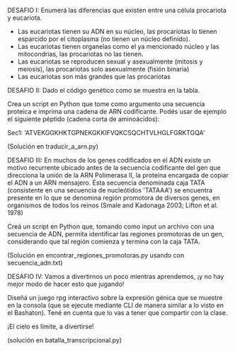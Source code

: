 DESAFIO I: Enumerá las diferencias que existen entre una célula procariota y eucariota.

- Las eucariotas tienen su ADN en su núcleo, las procariotas lo tienen esparcido por el citoplasma (no tienen un núcleo definido).
- Las eucariotas tienen organelas como el ya mencionado núcleo y las mitocondrias, las procariotas no las tienen.
- Las eucariotas se reproducen sexual y asexualmente (mitosis y meiosis), las procariotas solo asexualmente (fisión binaria)
- Las eucariotas son más grandes que las procariotas

DESAFIO II: Dado el código genético como se muestra en la tabla.

Crea un script en Python que tome como argumento una secuencia proteica e imprima una cadena de ARN codificante. Podés usar de ejemplo el siguiente péptido (cadena corta de aminoácidos):

Sec1: ‘ATVEKGGKHKTGPNEKGKKIFVQKCSQCHTVLHGLFGRKTGQA'

(Solución en traducir_a_arn.py)

DESAFIO III: En muchos de los genes codificados en el ADN existe un motivo recurrente ubicado antes de la secuencia codificante del gen que direcciona la unión de la ARN Polimerasa II, la proteína encargada de copiar el ADN a un ARN mensajero. Ésta secuencia denominada caja TATA (consistente en una secuencia de nucleótidos 'TATAAA') se encuentra presente en lo que se denomina región promotora de diversos genes, en organismos de todos los reinos (Smale and Kadonaga 2003; Lifton et al. 1978)

Creá un script en Python que, tomando como input un archivo con una secuencia de ADN, permita identificar las regiones promotoras de un gen, considerando que tal región comienza y termina con la caja TATA.

(Solución en encontrar_regiones_promotoras.py usando con secuencia_adn.txt)

DESAFIO IV: Vamos a divertirnos un poco mientras aprendemos, ¡y no hay mejor modo de hacer esto que jugando!

Diseñá un juego rpg interactivo sobre la expresión génica que se muestre en la consola (que se ejecute mediante CLI de manera similar a lo visto en el Bashaton). Tené en cuenta que lo vas a tener que compartir con la clase.

¡El cielo es límite, a divertirse!

(solución en batalla_transcripcional.py)